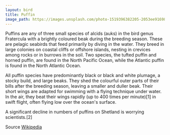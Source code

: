 ```yaml
---
layout: bird
title: Puffin
image_path: https://images.unsplash.com/photo-1519396382205-2053ee916980?ixlib=rb-1.2.1&auto=format&fit=crop&w=1950&q=80
---
```


Puffins are any of three small species of alcids (auks) in the bird genus Fratercula with a brightly coloured beak during the breeding season. These are pelagic seabirds that feed primarily by diving in the water. They breed in large colonies on coastal cliffs or offshore islands, nesting in crevices among rocks or in burrows in the soil. Two species, the tufted puffin and horned puffin, are found in the North Pacific Ocean, while the Atlantic puffin is found in the North Atlantic Ocean.

All puffin species have predominantly black or black and white plumage, a stocky build, and large beaks. They shed the colourful outer parts of their bills after the breeding season, leaving a smaller and duller beak. Their short wings are adapted for swimming with a flying technique under water. In the air, they beat their wings rapidly (up to 400 times per minute)[1] in swift flight, often flying low over the ocean's surface.

A significant decline in numbers of puffins on Shetland is worrying scientists.[2]

Source [Wikipedia](https://en.wikipedia.org/wiki/Puffin)
